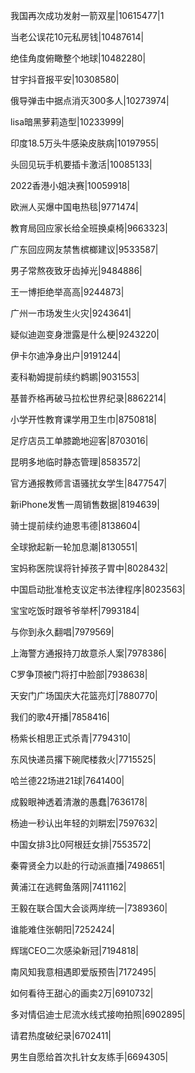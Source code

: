 我国再次成功发射一箭双星|10615477|1

当老公误花10元私房钱|10487614|

绝佳角度俯瞰整个地球|10482280|

甘宇抖音报平安|10308580|

俄导弹击中据点消灭300多人|10273974|

lisa暗黑萝莉造型|10233999|

印度18.5万头牛感染皮肤病|10197955|

头回见玩手机要插卡激活|10085133|

2022香港小姐决赛|10059918|

欧洲人买爆中国电热毯|9771474|

教育局回应家长给全班换桌椅|9663323|

广东回应网友禁售槟榔建议|9533587|

男子常熬夜致牙齿掉光|9484886|

王一博拒绝举高高|9244873|

广州一市场发生火灾|9243641|

疑似迪迦变身泄露是什么梗|9243220|

伊卡尔迪净身出户|9191244|

麦科勒姆提前续约鹈鹕|9031553|

基普乔格再破马拉松世界纪录|8862214|

小学开性教育课学用卫生巾|8750818|

足疗店员工单膝跪地迎客|8703016|

昆明多地临时静态管理|8583572|

官方通报教师言语骚扰女学生|8477547|

新iPhone发售一周销售数据|8194639|

骑士提前续约迪恩韦德|8138604|

全球掀起新一轮加息潮|8130551|

宝妈称医院误将针掉孩子胃中|8028432|

中国启动批准枪支议定书法律程序|8023563|

宝宝吃饭时跟爷爷举杯|7993184|

与你到永久翻唱|7979569|

上海警方通报持刀故意杀人案|7978386|

C罗争顶被门将打中脸部|7938638|

天安门广场国庆大花篮亮灯|7880770|

我们的歌4开播|7858416|

杨紫长相思正式杀青|7794310|

东风快递员撂下碗爬楼救火|7715525|

哈兰德22场进21球|7641400|

成毅眼神透着清澈的愚蠢|7636178|

杨迪一秒认出年轻的刘畊宏|7597632|

中国女排3比0阿根廷女排|7553572|

秦霄贤全力以赴的行动派直播|7498651|

黄浦江在逃鳄鱼落网|7411162|

王毅在联合国大会谈两岸统一|7389360|

谁能难住张朝阳|7252424|

辉瑞CEO二次感染新冠|7194818|

南风知我意相遇即爱版预告|7172495|

如何看待王甜心的画卖2万|6910732|

多对情侣迪士尼流水线式接吻拍照|6902895|

请君热度破纪录|6702411|

男生自愿给首次扎针女友练手|6694305|

